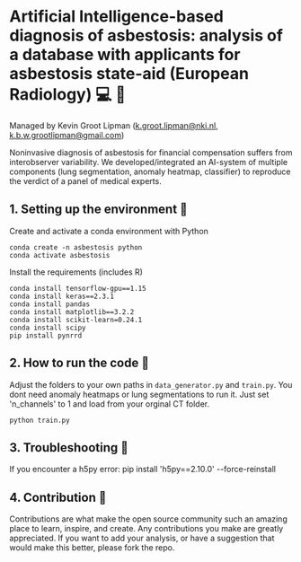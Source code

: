 # Artificial Intelligence-based diagnosis of asbestosis: analysis of a database with applicants for asbestosis state-aid (European Radiology) :computer: :mag_right: 


Managed by Kevin Groot Lipman (k.groot.lipman@nki.nl, k.b.w.grootlipman@gmail.com)

Noninvasive diagnosis of asbestosis for financial compensation suffers from interobserver variability. We developed/integrated an AI-system of multiple components (lung segmentation, anomaly heatmap, classifier) to reproduce the verdict of a panel of medical experts. 

## 1. Setting up the environment :deciduous_tree:
Create and activate a conda environment with Python
 ```
conda create -n asbestosis python
conda activate asbestosis
 ```
Install the requirements (includes R)
 ```
conda install tensorflow-gpu==1.15
conda install keras==2.3.1
conda install pandas
conda install matplotlib==3.2.2
conda install scikit-learn=0.24.1
conda install scipy
pip install pynrrd
 ```

## 2. How to run the code 🚀 
Adjust the folders to your own paths in ``data_generator.py`` and ``train.py``. You dont need anomaly heatmaps or lung segmentations to run it. Just set 'n_channels' to 1 and load from your orginal CT folder.

``python train.py``

## 3. Troubleshooting 🔨 
If you encounter a h5py error:
pip install 'h5py==2.10.0' --force-reinstall

## 4. Contribution :muscle:

Contributions are what make the open source community such an amazing place to learn, inspire, and create. Any contributions you make are greatly appreciated. If you want to add your analysis, or have a suggestion that would make this better, please fork the repo.
